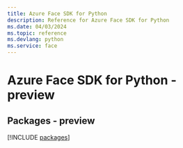 ```yaml
---
title: Azure Face SDK for Python
description: Reference for Azure Face SDK for Python
ms.date: 04/03/2024
ms.topic: reference
ms.devlang: python
ms.service: face
---
```

# Azure Face SDK for Python - preview
## Packages - preview
[!INCLUDE [packages](face-index.md)]